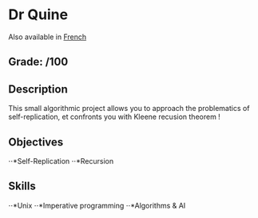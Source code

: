 # Dr Quine

Also available in [French](Readme.fr.md)

## Grade: /100

## Description

This small algorithmic project allows you to approach the problematics of self-replication, et confronts you with Kleene recusion theorem !

## Objectives
⋅⋅*Self-Replication
⋅⋅*Recursion 
## Skills
⋅⋅*Unix 
⋅⋅*Imperative programming 
⋅⋅*Algorithms & AI 
